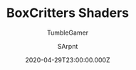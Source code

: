 ---
title: BoxCritters Shaders
author:
  - TumbleGamer
  - SArpnt
description: Create shaders for boxcritters
date: 2020-04-29T23:00:00.000Z
buttons:
  - name: Install
    href: https://github.com/boxcritters/bc-shaders/raw/master/bc-shaders.user.js
featured: false
userscript: true
recommend: true
---
